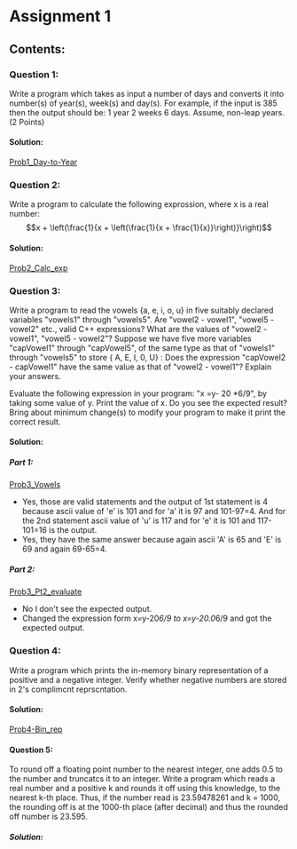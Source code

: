 # Assignment 1

## Contents:

### Question 1:
Write a program which takes as input a number of days and converts it into
number(s) of year(s), week(s) and day(s). 
For example, if the input is 385 then the output should be: 1 year 2 weeks 6 days. Assume, non-leap years.
(2 Points) 
#### Solution:
[Prob1_Day-to-Year](Prob1_Day-to-Year.cpp)

### Question 2:
Write a program to calculate the following exprossion, where x is a real number:
$$x + \left(\frac{1}{x + \left(\frac{1}{x + \frac{1}{x}}\right)}\right)$$

#### Solution:
[Prob2_Calc_exp](Prob2_Calc_exp.cpp)

### Question 3:
Write a program to read the vowels {a, e, i, o, u} in five suitably declared
variables "vowels1" through "vowels5". Are "vowel2 - vowel1", "vowel5 - vowel2" etc.,
valid C++ expressions? What are the values of "vowel2 - vowel1", "vowel5 - vowel2"?
Suppose we have five more variables "capVowel1" through "capVowel5", of the same
type as that of "vowels1" through "vowels5" to store { A, E, I, 0, U} : Does the expression "capVowel2 - capVowel1" have the same value as that of "vowel2 - vowel1"?
Explain your answers.

Evaluate the following expression in your program: "x =y- 20 *6/9", by taking some value of y. Print the value of x. Do you see the expected result? Bring about minimum change(s) to modify your program to make it print the correct result.


#### Solution:
##### Part 1:
[Prob3_Vowels](Prob3_Vowels.cpp)
- Yes, those are valid statements and the output of 1st statement is 4 because ascii value of 'e' is 101 and for 'a' it is 97 and 101-97=4. And for the 2nd statement ascii value of 'u' is 117 and for 'e' it is 101 and 117-101=16 is the output.
- Yes, they have the same answer because again ascii 'A' is 65 and 'E' is 69 and again 69-65=4.

##### Part 2:
[Prob3_Pt2_evaluate](Prob3_Pt2_evaluate.cpp)
- No I don't see the expected output.
- Changed the expression form x=y-20*6/9 to x=y-20.0*6/9 and got the expected output.

### Question 4:
Write a program which prints the in-memory binary representation of a positive and a negative integer. Verify whether negative numbers are stored in 2's complimcnt reprscntation.

#### Solution:
[Prob4-Bin_rep](Prob4-Bin_rep.cpp)

#### Question 5:
To round off a floating point number to the nearest integer, one adds 0.5 to the number and truncatcs it to an integer. Write a program which reads a real number and a positive k and rounds it off using this knowledge, to the nearest k-th place. Thus,
if the number read is 23.59478261 and k = 1000, the rounding off is at the 1000-th place
(after decimal) and thus the rounded off number is 23.595.

##### Solution:
